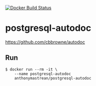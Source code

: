 [![Docker Build Status](https://img.shields.io/docker/build/anthonymastrean/postgresql-autodoc.svg)](https://hub.docker.com/r/anthonymastrean/postgresql-autodoc/builds/)

# postgresql-autodoc

https://github.com/cbbrowne/autodoc

## Run

```
$ docker run --rm -it \
    --name postgresql-autodoc
    anthonymastrean/postgresql-autodoc
```
